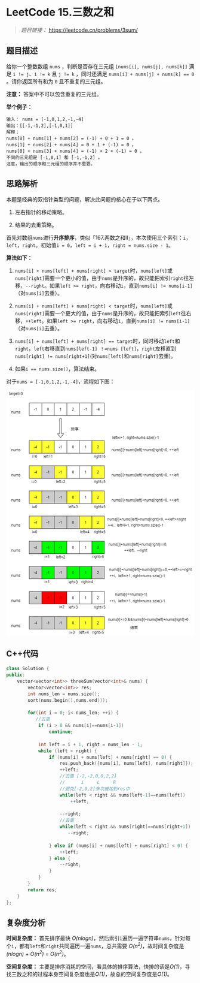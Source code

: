 
# LeetCode 15.三数之和

> *题目链接：* https://leetcode.cn/problems/3sum/

## 题目描述

给你一个整数数组 `nums` ，判断是否存在三元组 `[nums[i], nums[j], nums[k]]` 满足 `i != j`、`i != k` 且 `j != k` ，同时还满足 `nums[i] + nums[j] + nums[k] == 0` 。请你返回所有和为 `0` 且不重复的三元组。

**注意：** 答案中不可以包含重复的三元组。

**举个例子：**

```
输入： nums = [-1,0,1,2,-1,-4]
输出：[[-1,-1,2],[-1,0,1]]
解释：
nums[0] + nums[1] + nums[2] = (-1) + 0 + 1 = 0 。
nums[1] + nums[2] + nums[4] = 0 + 1 + (-1) = 0 。
nums[0] + nums[3] + nums[4] = (-1) + 2 + (-1) = 0 。
不同的三元组是 [-1,0,1] 和 [-1,-1,2] 。
注意，输出的顺序和三元组的顺序并不重要。
```

## 思路解析

本题是经典的双指针类型的问题，解决此问题的核心在于以下两点。

1. 左右指针的移动策略。

2. 结果的去重策略。

首先对数组`nums`进行**升序排序**，类似「167.两数之和II」，本次使用三个索引：`i`，`left`，`right`。初始值`i = 0`，`left = i + 1`，`right = nums.size - 1`。

**算法如下：**

1. `nums[i] + nums[left] + nums[right] > target`时，`nums[left]`或`nums[right]`需要一个更小的值，由于`nums`是升序的，故只能把索引`right`往左移，`--right`。如果`left >= right`，向右移动`i`，直到`nums[i] != nums[i-1]`（对`nums[i]`去重）。

2. `nums[i] + nums[left] + nums[right] < target`时，`nums[left]`或`nums[right]`需要一个更大的值，由于`nums`是升序的，故只能把索引`left`往右移，`++left`。如果`left >= right`，向右移动`i`，直到`nums[i] != nums[i-1]`（对`nums[i]`去重）。

3. `nums[i] + nums[left] + nums[right] == target`时，同时移动`left`和`right`，`left`右移直到`nums[left-1] ！=nums [left]`，`right`左移直到`nums[right] != nums[right+1]`(对`nums[left]`和`nums[right]`去重)。

4. 如果`i == nums.size()`，算法结束。

对于`nums = [-1,0,1,2,-1,-4]`，流程如下图：

![](https://raw.githubusercontent.com/ldtech007/leetcode/main/pic/lc-0015-01.png)

## C++代码

```cpp
class Solution {
public:
    vector<vector<int>> threeSum(vector<int>& nums) {
        vector<vector<int>> res;
        int nums_len = nums.size();
        sort(nums.begin(),nums.end());
       
        for(int i = 0; i< nums_len; ++i) {
           //去重
            if (i > 0 && nums[i]==nums[i-1])
                continue;

            int left = i + 1, right = nums_len - 1;
            while (left < right) {
                if (nums[i] + nums[left] + nums[right] == 0) {
                    res.push_back({nums[i], nums[left], nums[right]});
                    ++left;
                    //去重 [-2,-2,0,0,2,2]
                    //      i     L     R
                    //避免[-2,0,2]多次被加到res中
                    while(left < right && nums[left-1]==nums[left])
                        ++left;
                    
                    --right;
                    //去重
                    while(left < right && nums[right]==nums[right+1])
                       --right;
    
                } else if (nums[i] + nums[left] + nums[right] < 0) {
                    ++left;
                } else {
                    --right;
                }
            }
        }
        return res;
    }
};
```

## 复杂度分析

**时间复杂度：** 首先排序最快 *O(nlogn)*，然后索引`i`遍历一遍字符串`nums`，针对每个`i`，都有`left`和`right`共同遍历一遍`nums`，总共需要 *O(n<sup>2</sup>)*，故时间复杂度是 *(nlogn)* + *O(n<sup>2</sup>)* = *O(n<sup>2</sup>)*。

**空间复杂度：** 主要是排序消耗的空间，看具体的排序算法，快排的话是*O(1)*，寻找三数之和的过程本身空间复杂度也是*O(1)*，故总的空间复杂度是*O(1)*。

